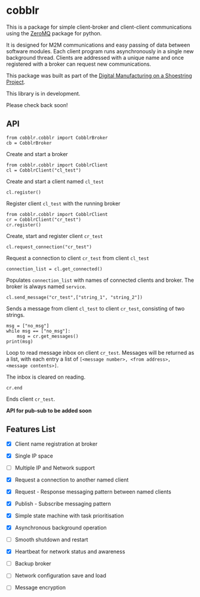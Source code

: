 # cobblr

This is a package for simple client-broker and client-client communications 
using the [ZeroMQ](https://zeromq.org/) package for python.

It is designed for M2M communications and easy passing of data between
software modules. Each client program runs asynchronously in a single 
new background thread. Clients are addressed with a unique name and once
registered with a broker can request new communications.

This package was built as part of the [Digital Manufacturing on a Shoestring 
Project](https://www.digitalshoestring.net/).

This library is in development. 

Please check back soon!

## API

    from cobblr.cobblr import CobblrBroker
    cb = CobblrBroker

Create and start a broker

    from cobblr.cobblr import CobblrClient
    cl = CobblrClient("cl_test")

Create and start a client named `cl_test`

    cl.register()

Register client `cl_test` with the running broker

    from cobblr.cobblr import CobblrClient
    cr = CobblrClient("cr_test")
    cr.register()

Create, start and register client `cr_test`

    cl.request_connection("cr_test")

Request a connection to client `cr_test` from client `cl_test`

    connection_list = cl.get_connected()

Populates `connection_list` with names of connected clients and broker. 
The broker is always named `service`.

    cl.send_message("cr_test",["string_1", "string_2"])

Sends a message from client `cl_test` to client `cr_test`, consisting of two 
strings.

    msg = ["no_msg"]
    while msg == ["no_msg"]:
        msg = cr.get_messages()
    print(msg)

Loop to read message inbox on client `cr_test`. Messages will be returned
as a list, with each entry a list of `[<message number>, <from address>, 
<message contents>]`.

The inbox is cleared on reading.

    cr.end

Ends client `cr_test`.

**API for pub-sub to be added soon**

## Features List

- [x] Client name registration at broker
- [x] Single IP space
- [ ] Multiple IP and Network support
- [x] Request a connection to another named client
- [x] Request - Response messaging pattern between named clients
- [x] Publish - Subscribe messaging pattern
- [x] Simple state machine with task prioritisation
- [x] Asynchronous background operation
- [ ] Smooth shutdown and restart
- [x] Heartbeat for network status and awareness
- [ ] Backup broker
- [ ] Network configuration save and load
- [ ] Message encryption


